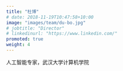 ```yaml
---
title: "杜博"
# date: 2018-11-19T10:47:58+10:00
image: "images/team/du-bo.jpg"
# jobtitle: "Director"
# linkedinurl: "https://www.linkedin.com/"
promoted: true
weight: 4
---
```


人工智能专家，武汉大学计算机学院
